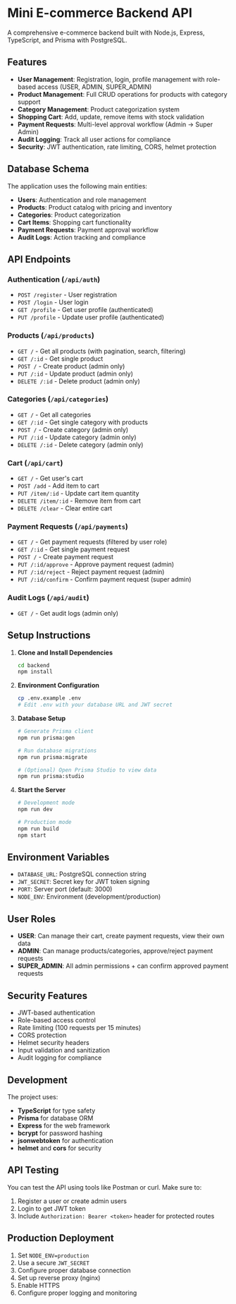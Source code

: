 # Mini E-commerce Backend API

A comprehensive e-commerce backend built with Node.js, Express, TypeScript, and Prisma with PostgreSQL.

## Features

- **User Management**: Registration, login, profile management with role-based access (USER, ADMIN, SUPER_ADMIN)
- **Product Management**: Full CRUD operations for products with category support
- **Category Management**: Product categorization system
- **Shopping Cart**: Add, update, remove items with stock validation
- **Payment Requests**: Multi-level approval workflow (Admin → Super Admin)
- **Audit Logging**: Track all user actions for compliance
- **Security**: JWT authentication, rate limiting, CORS, helmet protection

## Database Schema

The application uses the following main entities:
- **Users**: Authentication and role management
- **Products**: Product catalog with pricing and inventory
- **Categories**: Product categorization
- **Cart Items**: Shopping cart functionality
- **Payment Requests**: Payment approval workflow
- **Audit Logs**: Action tracking and compliance

## API Endpoints

### Authentication (`/api/auth`)
- `POST /register` - User registration
- `POST /login` - User login
- `GET /profile` - Get user profile (authenticated)
- `PUT /profile` - Update user profile (authenticated)

### Products (`/api/products`)
- `GET /` - Get all products (with pagination, search, filtering)
- `GET /:id` - Get single product
- `POST /` - Create product (admin only)
- `PUT /:id` - Update product (admin only)
- `DELETE /:id` - Delete product (admin only)

### Categories (`/api/categories`)
- `GET /` - Get all categories
- `GET /:id` - Get single category with products
- `POST /` - Create category (admin only)
- `PUT /:id` - Update category (admin only)
- `DELETE /:id` - Delete category (admin only)

### Cart (`/api/cart`)
- `GET /` - Get user's cart
- `POST /add` - Add item to cart
- `PUT /item/:id` - Update cart item quantity
- `DELETE /item/:id` - Remove item from cart
- `DELETE /clear` - Clear entire cart

### Payment Requests (`/api/payments`)
- `GET /` - Get payment requests (filtered by user role)
- `GET /:id` - Get single payment request
- `POST /` - Create payment request
- `PUT /:id/approve` - Approve payment request (admin)
- `PUT /:id/reject` - Reject payment request (admin)
- `PUT /:id/confirm` - Confirm payment request (super admin)

### Audit Logs (`/api/audit`)
- `GET /` - Get audit logs (admin only)

## Setup Instructions

1. **Clone and Install Dependencies**
   ```bash
   cd backend
   npm install
   ```

2. **Environment Configuration**
   ```bash
   cp .env.example .env
   # Edit .env with your database URL and JWT secret
   ```

3. **Database Setup**
   ```bash
   # Generate Prisma client
   npm run prisma:gen
   
   # Run database migrations
   npm run prisma:migrate
   
   # (Optional) Open Prisma Studio to view data
   npm run prisma:studio
   ```

4. **Start the Server**
   ```bash
   # Development mode
   npm run dev
   
   # Production mode
   npm run build
   npm start
   ```

## Environment Variables

- `DATABASE_URL`: PostgreSQL connection string
- `JWT_SECRET`: Secret key for JWT token signing
- `PORT`: Server port (default: 3000)
- `NODE_ENV`: Environment (development/production)

## User Roles

- **USER**: Can manage their cart, create payment requests, view their own data
- **ADMIN**: Can manage products/categories, approve/reject payment requests
- **SUPER_ADMIN**: All admin permissions + can confirm approved payment requests

## Security Features

- JWT-based authentication
- Role-based access control
- Rate limiting (100 requests per 15 minutes)
- CORS protection
- Helmet security headers
- Input validation and sanitization
- Audit logging for compliance

## Development

The project uses:
- **TypeScript** for type safety
- **Prisma** for database ORM
- **Express** for the web framework
- **bcrypt** for password hashing
- **jsonwebtoken** for authentication
- **helmet** and **cors** for security

## API Testing

You can test the API using tools like Postman or curl. Make sure to:
1. Register a user or create admin users
2. Login to get JWT token
3. Include `Authorization: Bearer <token>` header for protected routes

## Production Deployment

1. Set `NODE_ENV=production`
2. Use a secure `JWT_SECRET`
3. Configure proper database connection
4. Set up reverse proxy (nginx)
5. Enable HTTPS
6. Configure proper logging and monitoring
